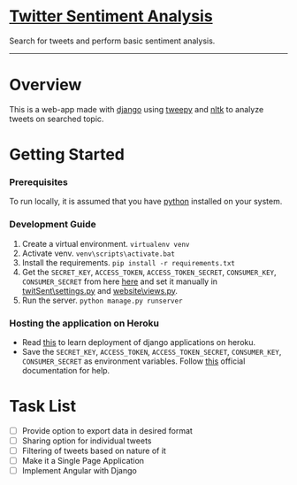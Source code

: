 # [Twitter Sentiment Analysis](https://twittersentinel.herokuapp.com/new/)
Search for tweets and perform basic sentiment analysis.
- - - -
# Overview
This is a web-app made with [django](https://www.djangoproject.com/) using [tweepy](http://www.tweepy.org/) and [nltk](https://pypi.python.org/pypi/nltk/3.2.2) to analyze tweets on searched topic.

# Getting Started
### Prerequisites
To run locally, it is assumed that you have [python](https://www.python.org/) installed on your system.
### Development Guide
1. Create a virtual environment. `virtualenv venv`
2. Activate venv. `venv\scripts\activate.bat`
3. Install the requirements. `pip install -r requirements.txt`
4. Get the `SECRET_KEY`, `ACCESS_TOKEN`, `ACCESS_TOKEN_SECRET`, `CONSUMER_KEY`, `CONSUMER_SECRET` from here [here](http://apps.twitter.com/) and set it manually in [twitSent\settings.py](https://github.com/rahulpsd18/twitter-sentiment-analysis/blob/master/twitSent/settings.py) and [website\views.py](https://github.com/rahulpsd18/twitter-sentiment-analysis/blob/master/website/views.py).
5. Run the server. `python manage.py runserver`

### Hosting the application on Heroku
* Read [this](https://devcenter.heroku.com/articles/deploying-python) to learn deployment of django applications on heroku.
* Save the `SECRET_KEY`, `ACCESS_TOKEN`, `ACCESS_TOKEN_SECRET`, `CONSUMER_KEY`, `CONSUMER_SECRET` as environment variables.
Follow [this](https://devcenter.heroku.com/articles/config-vars) official documentation for help.

# Task List
- [ ] Provide option to export data in desired format
- [ ] Sharing option for individual tweets
- [ ] Filtering of tweets based on nature of it
- [ ] Make it a Single Page Application
- [ ] Implement Angular with Django
